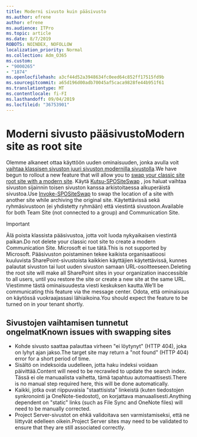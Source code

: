 ```yaml
---
title: Moderni sivusto kuin pääsivusto
ms.author: efrene
author: efrene
ms.audience: ITPro
ms.topic: article
ms.date: 8/7/2019
ROBOTS: NOINDEX, NOFOLLOW
localization_priority: Normal
ms.collection: Adm_O365
ms.custom:
- "9000265"
- "1874"
ms.openlocfilehash: a3cf44d52a3948634fc0eed64c852ff17515fd9b
ms.sourcegitcommit: a65d196d00adb70045af5caca9828fe44b951f61
ms.translationtype: MT
ms.contentlocale: fi-FI
ms.lasthandoff: 09/04/2019
ms.locfileid: "36753901"
---
```

# <a name="modern-site-as-root-site"></a><span data-ttu-id="a7579-102">Moderni sivusto pääsivusto</span><span class="sxs-lookup"><span data-stu-id="a7579-102">Modern site as root site</span></span>

<span data-ttu-id="a7579-103">Olemme alkaneet ottaa käyttöön uuden ominaisuuden, jonka avulla voit [vaihtaa klassisen sivuston juuri sivuston modernilla sivustolla](https://docs.microsoft.com/sharepoint/modern-root-site).</span><span class="sxs-lookup"><span data-stu-id="a7579-103">We have begun to rollout a new feature that will allow you to [swap your classic site root site with a modern site](https://docs.microsoft.com/sharepoint/modern-root-site).</span></span> <span data-ttu-id="a7579-104">Käytä [Kutsu-SPOSiteSwap](https://docs.microsoft.com/powershell/module/sharepoint-online/invoke-spositeswap?view=sharepoint-ps) , jos haluat vaihtaa sivuston sijainnin toisen sivuston kanssa arkistoitaessa alkuperäistä sivustoa.</span><span class="sxs-lookup"><span data-stu-id="a7579-104">Use [Invoke-SPOSiteSwap](https://docs.microsoft.com/powershell/module/sharepoint-online/invoke-spositeswap?view=sharepoint-ps) to swap the location of a site with another site while archiving the original site.</span></span> <span data-ttu-id="a7579-105">Käytettävissä sekä ryhmäsivustoon (ei yhdistetty ryhmään) että viestintä sivustoon.</span><span class="sxs-lookup"><span data-stu-id="a7579-105">Available for both Team Site (not connected to a group) and Communication Site.</span></span>

>[!Important]
> <span data-ttu-id="a7579-106">Älä poista klassista pääsivustoa, jotta voit luoda nykyaikaisen viestintä paikan.</span><span class="sxs-lookup"><span data-stu-id="a7579-106">Do not delete your classic root site to create a modern Communication Site.</span></span> <span data-ttu-id="a7579-107">Microsoft ei tue tätä.</span><span class="sxs-lookup"><span data-stu-id="a7579-107">This is not supported by Microsoft.</span></span> <span data-ttu-id="a7579-108">Pääsivuston poistaminen tekee kaikista organisaatioosi kuuluvista SharePoint-sivustoista kaikkien käyttäjien käytettävissä, kunnes palautat sivuston tai luot uuden sivuston samaan URL-osoitteeseen.</span><span class="sxs-lookup"><span data-stu-id="a7579-108">Deleting the root site will make all SharePoint sites in your organization inaccessible to all users, until you restore the site or create a new site at the same URL.</span></span> <span data-ttu-id="a7579-109">Viestimme tästä ominaisuudesta viesti keskuksen kautta.</span><span class="sxs-lookup"><span data-stu-id="a7579-109">We’ll be communicating this feature via the message center.</span></span> <span data-ttu-id="a7579-110">Odota, että ominaisuus on käytössä vuokraajassasi lähiaikoina.</span><span class="sxs-lookup"><span data-stu-id="a7579-110">You should expect the feature to be turned on in your tenant shortly.</span></span>

## <a name="known-issues-with-swapping-sites"></a><span data-ttu-id="a7579-111">Sivustojen vaihtamisen tunnetut ongelmat</span><span class="sxs-lookup"><span data-stu-id="a7579-111">Known issues with swapping sites</span></span>
- <span data-ttu-id="a7579-112">Kohde sivusto saattaa palauttaa virheen "ei löytynyt" (HTTP 404), joka on lyhyt ajan jakso.</span><span class="sxs-lookup"><span data-stu-id="a7579-112">The target site may return a "not found" (HTTP 404) error for a short period of time.</span></span>
- <span data-ttu-id="a7579-113">Sisältö on indeksoida uudelleen, jotta haku indeksi voidaan päivittää.</span><span class="sxs-lookup"><span data-stu-id="a7579-113">Content will need to be recrawled to update the search index.</span></span> <span data-ttu-id="a7579-114">Tässä ei ole manuaalista vaihetta, tämä tapahtuu automaattisesti.</span><span class="sxs-lookup"><span data-stu-id="a7579-114">There is no manual step required here, this will be done automatically.</span></span>
- <span data-ttu-id="a7579-115">Kaikki, jotka ovat riippuvaisia "staattisista" linkeistä (kuten tiedostojen synkronointi ja OneNote-tiedostot), on korjattava manuaalisesti.</span><span class="sxs-lookup"><span data-stu-id="a7579-115">Anything dependent on "static" links (such as File Sync and OneNote files) will need to be manually corrected.</span></span>
- <span data-ttu-id="a7579-116">Project Server-sivustot on ehkä validoitava sen varmistamiseksi, että ne liittyvät edelleen oikein.</span><span class="sxs-lookup"><span data-stu-id="a7579-116">Project Server sites may need to be validated to ensure that they are still associated correctly.</span></span> 
